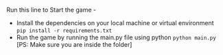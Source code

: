 Run this line to Start the game - 
- Install the dependencies on your local machine or virtual environment
``` pip install -r requirements.txt ```
- Run the game by running the main.py file using python
``` python main.py ```
[PS: Make sure you are inside the folder]
